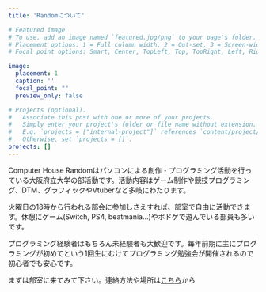 ```yaml
---
title: 'Randomについて'

# Featured image
# To use, add an image named `featured.jpg/png` to your page's folder.
# Placement options: 1 = Full column width, 2 = Out-set, 3 = Screen-width
# Focal point options: Smart, Center, TopLeft, Top, TopRight, Left, Right, BottomLeft, Bottom, BottomRight

image:
  placement: 1
  caption: ''
  focal_point: ""
  preview_only: false

# Projects (optional).
#   Associate this post with one or more of your projects.
#   Simply enter your project's folder or file name without extension.
#   E.g. `projects = ["internal-project"]` references `content/project/deep-learning/index.md`.
#   Otherwise, set `projects = []`.
projects: []
---
```


Computer House Randomはパソコンによる創作・プログラミング活動を行っている大阪府立大学の部活動です。活動内容はゲーム制作や競技プログラミング、DTM、グラフィックやVtuberなど多岐にわたります。

火曜日の18時から行われる部会に参加しさえすれば、部室で自由に活動できます。休憩にゲーム(Switch, PS4, beatmania...)やボドゲで遊んでいる部員も多いです。

プログラミング経験者はもちろん未経験者も大歓迎です。毎年前期に主にプログラミングが初めてという1回生にむけてプログラミング勉強会が開催されるので初心者でも安心です。

まずは部室に来てみて下さい。連絡方法や場所は[こちら](../index.html#contact)から
